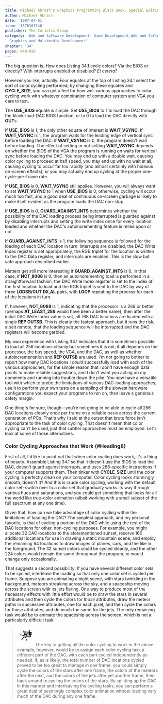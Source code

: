 ```yaml
---
title: Michael Abrash's Graphics Programming Black Book, Special Edition
author: Michael Abrash
date: '1997-07-01'
isbn: '1576101746'
publisher: The Coriolis Group
category: 'Web and Software Development: Game Development,Web and Software Development:
  Graphics and Multimedia Development'
chapter: '34'
pages: 648-650
---
```


The big question is, How does Listing 34.1 cycle colors? Via the BIOS or
directly? With interrupts enabled or disabled? *Et cetera?*

However you like, actually. Four equates at the top of Listing 34.1
select the sort of color cycling performed; by changing these equates
and **CYCLE\_SIZE**, you can get a feel for how well various approaches
to color cycling work with whatever combination of computer system and
VGA you care to test.

The **USE\_BIOS** equate is simple. Set **USE\_BIOS** to 1 to load the
DAC through the block-load-DAC BIOS function, or to 0 to load the DAC
directly with **OUT**s.

If **USE\_BIOS** is 1, the only other equate of interest is
**WAIT\_VSYNC**. If **WAIT\_VSYNC** is 1, the program waits for the
leading edge of vertical sync before loading the DAC; if **WAIT\_VSYNC**
is 0, the program doesn't wait before loading. The effect of setting or
not setting **WAIT\_VSYNC** depends on whether the BIOS of the VGA the
program is running on waits for vertical sync before loading the DAC.
You may end up with a double wait, causing color cycling to proceed at
half speed, you may end up with no wait at all, causing cycling to occur
far too rapidly (and almost certainly with hideous on-screen effects),
or you may actually end up cycling at the proper one-cycle-per-frame
rate.

If **USE\_BIOS** is 0, **WAIT\_VSYNC** still applies. However, you will
always want to set **WAIT\_VSYNC** to 1 when **USE\_BIOS** is 0;
otherwise, cycling will occur much too fast, and a good deal of
continuous on-screen garbage is likely to make itself evident as the
program loads the DAC non-stop.

If **USE\_BIOS** is 0, **GUARD\_AGAINST\_INTS** determines whether the
possibility of the DAC loading process being interrupted is guarded
against by disabling interrupts and setting the write index once for
every location loaded and whether the DAC's autoincrementing feature is
relied upon or not.

If **GUARD\_AGAINST\_INTS** is 1, the following sequence is followed for
the loading of each DAC location in turn: Interrupts are disabled, the
DAC Write Index register is set appropriately, the RGB triplet for the
location is written to the DAC Data register, and interrupts are
enabled. This is the slow but safe approach described earlier.

Matters get still more interesting if **GUARD\_AGAINST\_INTS** is 0. In
that case, if **NOT\_8088** is 0, then an autoincrementing load is
performed in a straightforward fashion; the DAC Write Index register is
set to the index of the first location to load and the RGB triplet is
sent to the DAC by way of three **LODSB/OUT DX,AL** pairs, with **LOOP**
repeating the process for each of the locations in turn.

If, however, **NOT\_8088** is 1, indicating that the processor is a 286
or better (perhaps **AT\_LEAST\_286** would have been a better name),
then after the initial DAC Write Index value is set, all 768 DAC
locations are loaded with a single **REP OUTSB**. This is clearly the
fastest approach, but it runs the risk, albeit remote, that the loading
sequence will be interrupted and the DAC registers will become garbled.

My own experience with Listing 34.1 indicates that it is sometimes
possible to load all 256 locations cleanly but sometimes it is not; it
all depends on the processor, the bus speed, the VGA, and the DAC, as
well as whether autoincrementation and **REP OUTSB** are used. I'm not
going to bother to report how many DAC locations I *could* successfully
load with each of the various approaches, for the simple reason that I
don't have enough data points to make reliable suggestions, and I don't
want you acting on my comments and running into trouble down the pike.
You now have a versatile tool with which to probe the limitations of
various DAC-loading approaches; use it to perform your own tests on a
sampling of the slowest hardware configurations you expect your programs
to run on, then leave a generous safety margin.

One thing's for sure, though—you're not going to be able to cycle all
256 DAC locations cleanly once per frame on a reliable basis across the
current generation of PCs. That's why I said at the outset that brute
force isn't appropriate to the task of color cycling. That doesn't mean
that color cycling can't be used, just that subtler approaches must be
employed. Let's look at some of those alternatives.

### Color Cycling Approaches that Work {#Heading8}

First of all, I'd like to point out that when color cycling does work,
it's a thing of beauty. Assemble Listing 34.1 so that it doesn't use the
BIOS to load the DAC, doesn't guard against interrupts, and uses
286-specific instructions if your computer supports them. Then tinker
with **CYCLE\_SIZE** until the color cycling is perfectly clean on your
computer. Color cycling looks stunningly smooth, doesn't it? And this is
crude color cycling, working with the default color set; switch over to
a color set that gradually works its way through various hues and
saturations, and you could get something that looks for all the world
like true-color animation (albeit working with a small subset of the
full spectrum at any one time).

Given that, how can we take advantage of color cycling within the
limitations of loading the DAC? The simplest approach, and my personal
favorite, is that of cycling a portion of the DAC while using the rest
of the DAC locations for other, non-cycling purposes. For example, you
might allocate 32 DAC locations to the aforementioned sunset, reserve
160 additional locations for use in drawing a static mountain scene, and
employ the remaining 64 locations to draw images of planes, cars, and
the like in the foreground. The 32 sunset colors could be cycled
cleanly, and the other 224 colors would remain the same throughout the
program, or would change only occasionally.

That suggests a second possibility: If you have several different color
sets to be cycled, interleave the loading so that only one color set is
cycled per frame. Suppose you are animating a night scene, with stars
twinkling in the background, meteors streaking across the sky, and a
spaceship moving across the screen with its jets flaring. One way to
produce most of the necessary effects with little effort would be to
draw the stars in several attributes and then cycle the colors for
*those* attributes, draw the meteor paths in successive attributes, one
for each pixel, and then cycle the colors for those attributes, and do
much the same for the jets. The only remaining task would be to animate
the spaceship across the screen, which is not a particularly difficult
task.

> ![](images/i.jpg)
> The key to getting all the color cycling to work in the above example,
> however, would be to assign each color cycling task a different part of
> the DAC, with each part cycled independently as needed. If, as is
> likely, the total number of DAC locations cycled proved to be too great
> to manage in one frame, you could simply cycle the colors of the stars
> after one frame, the colors of the meteors after the next, and the
> colors of the jets after yet another frame, then back around to cycling
> the colors of the stars. By splitting up the DAC in this manner and
> interleaving the cycling tasks, you can perform a great deal of
> seemingly complex color animation without loading very much of the DAC
> during any one frame.